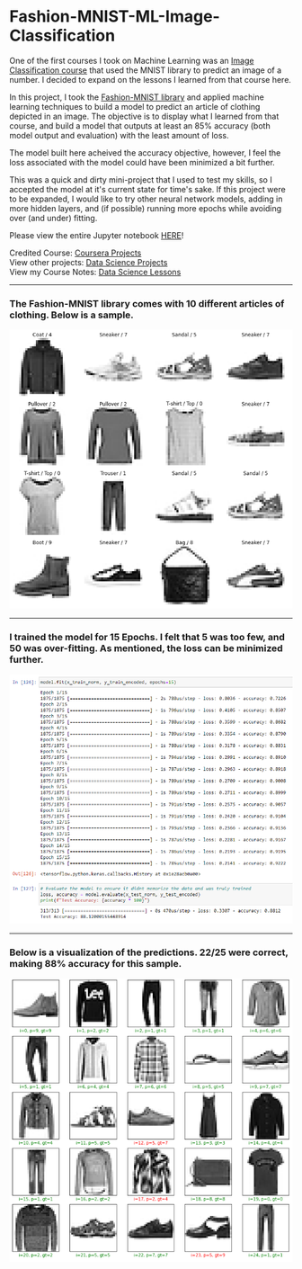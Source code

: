 # Fashion-MNIST-ML-Image-Classification

One of the first courses I took on Machine Learning was an [Image Classification course](https://github.com/gianmillare/Image-Classification-with-Tensorflow-Guide) that used the MNIST library to predict an image of a number. I decided to expand on the lessons I learned from that course here. 

In this project, I took the [Fashion-MNIST library](https://www.kaggle.com/zalando-research/fashionmnist) and applied machine learning techniques to build a model to predict an article of clothing depicted in an image. The objective is to display what I learned from that course, and build a model that outputs at least an 85% accuracy (both model output and evaluation) with the least amount of loss.

The model built here acheived the accuracy objective, however, I feel the loss associated with the model could have been minimized a bit further. 

This was a quick and dirty mini-project that I used to test my skills, so I accepted the model at it's current state for time's sake. If this project were to be expanded, I would like to try other neural network models, adding in more hidden layers, and (if possible) running more epochs while avoiding over (and under) fitting.

Please view the entire Jupyter notebook [HERE](https://nbviewer.jupyter.org/github/gianmillare/Fashion-MNIST-ML-Image-Classification/blob/main/project.ipynb)!

Credited Course: [Coursera Projects](https://www.coursera.org/learn/tensorflow-beginner-basic-image-classification/home/welcome)  
View other projects: [Data Science Projects](https://github.com/gianmillare/AI-ML-Data-Science-Projects)  
View my Course Notes: [Data Science Lessons](https://github.com/gianmillare/AI-ML-Data-Science-Guides)

<hr>

### The Fashion-MNIST library comes with 10 different articles of clothing. Below is a sample.
![](images/data.png)

<hr>

### I trained the model for 15 Epochs. I felt that 5 was too few, and 50 was over-fitting. As mentioned, the loss can be minimized further.
![](images/training.png)

<hr>

### Below is a visualization of the predictions. 22/25 were correct, making 88% accuracy for this sample.
![](images/plotting.png)
